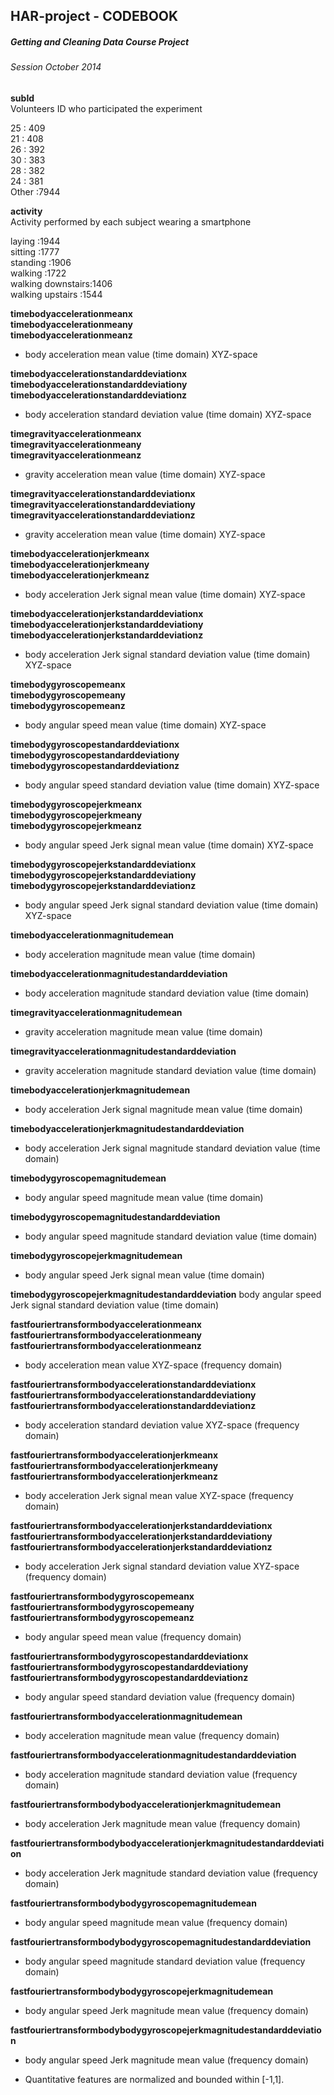 HAR-project - CODEBOOK
-------------

##### Getting and Cleaning Data Course Project
###### Session October 2014
  
  
  
**subId**  
  Volunteers ID who participated the experiment  
  
 25     : 409  
 21     : 408  
 26     : 392  
 30     : 383  
 28     : 382  
 24     : 381  
 Other  :7944  
 
**activity**  
  Activity performed by each subject wearing a smartphone  

 laying            :1944  
 sitting           :1777  
 standing          :1906  
 walking           :1722  
 walking downstairs:1406  
 walking upstairs  :1544  
                          
**timebodyaccelerationmeanx**  
**timebodyaccelerationmeany**  
**timebodyaccelerationmeanz**  
- body acceleration mean value (time domain) XYZ-space  

**timebodyaccelerationstandarddeviationx**  
**timebodyaccelerationstandarddeviationy**  
**timebodyaccelerationstandarddeviationz**  
- body acceleration standard deviation value (time domain) XYZ-space  

**timegravityaccelerationmeanx**  
**timegravityaccelerationmeany**  
**timegravityaccelerationmeanz**  
- gravity acceleration mean value (time domain) XYZ-space  

**timegravityaccelerationstandarddeviationx**  
**timegravityaccelerationstandarddeviationy**  
**timegravityaccelerationstandarddeviationz**  
- gravity acceleration mean value (time domain) XYZ-space  

**timebodyaccelerationjerkmeanx**  
**timebodyaccelerationjerkmeany**  
**timebodyaccelerationjerkmeanz**  
- body acceleration Jerk signal mean value (time domain) XYZ-space

**timebodyaccelerationjerkstandarddeviationx**  
**timebodyaccelerationjerkstandarddeviationy**  
**timebodyaccelerationjerkstandarddeviationz**  
- body acceleration Jerk signal standard deviation value (time domain) XYZ-space  

**timebodygyroscopemeanx**  
**timebodygyroscopemeany**  
**timebodygyroscopemeanz**  
- body angular speed mean value (time domain) XYZ-space  

**timebodygyroscopestandarddeviationx**  
**timebodygyroscopestandarddeviationy**  
**timebodygyroscopestandarddeviationz**  
- body angular speed standard deviation value (time domain) XYZ-space  

**timebodygyroscopejerkmeanx**  
**timebodygyroscopejerkmeany**  
**timebodygyroscopejerkmeanz**  
- body angular speed Jerk signal mean value (time domain) XYZ-space  
                                            
**timebodygyroscopejerkstandarddeviationx**  
**timebodygyroscopejerkstandarddeviationy**  
**timebodygyroscopejerkstandarddeviationz**  
- body angular speed Jerk signal standard deviation value (time domain) XYZ-space  

**timebodyaccelerationmagnitudemean**  
- body acceleration magnitude mean value (time domain)  

**timebodyaccelerationmagnitudestandarddeviation**  
- body acceleration magnitude standard deviation value (time domain)  

**timegravityaccelerationmagnitudemean**  
- gravity acceleration magnitude mean value (time domain)  

**timegravityaccelerationmagnitudestandarddeviation**
- gravity acceleration magnitude standard deviation value (time domain)  

**timebodyaccelerationjerkmagnitudemean**  
- body acceleration Jerk signal magnitude mean value (time domain)  

**timebodyaccelerationjerkmagnitudestandarddeviation**  
- body acceleration Jerk signal magnitude standard deviation value (time domain)  

**timebodygyroscopemagnitudemean**  
- body angular speed magnitude mean value (time domain)  

**timebodygyroscopemagnitudestandarddeviation**
- body angular speed magnitude standard deviation value (time domain)  

**timebodygyroscopejerkmagnitudemean**  
- body angular speed Jerk signal mean value (time domain)  

**timebodygyroscopejerkmagnitudestandarddeviation**
 body angular speed Jerk signal standard deviation value (time domain)  

**fastfouriertransformbodyaccelerationmeanx**
**fastfouriertransformbodyaccelerationmeany**
**fastfouriertransformbodyaccelerationmeanz**
- body acceleration mean value XYZ-space (frequency domain)  

**fastfouriertransformbodyaccelerationstandarddeviationx**
**fastfouriertransformbodyaccelerationstandarddeviationy**
**fastfouriertransformbodyaccelerationstandarddeviationz**
- body acceleration standard deviation value XYZ-space (frequency domain)  

**fastfouriertransformbodyaccelerationjerkmeanx**
**fastfouriertransformbodyaccelerationjerkmeany**
**fastfouriertransformbodyaccelerationjerkmeanz**
- body acceleration Jerk signal mean value XYZ-space (frequency domain)  

**fastfouriertransformbodyaccelerationjerkstandarddeviationx**
**fastfouriertransformbodyaccelerationjerkstandarddeviationy**
**fastfouriertransformbodyaccelerationjerkstandarddeviationz**
- body acceleration Jerk signal standard deviation value XYZ-space (frequency domain)  

**fastfouriertransformbodygyroscopemeanx**
**fastfouriertransformbodygyroscopemeany**
**fastfouriertransformbodygyroscopemeanz**
- body angular speed mean value (frequency domain)  

**fastfouriertransformbodygyroscopestandarddeviationx**  
**fastfouriertransformbodygyroscopestandarddeviationy**  
**fastfouriertransformbodygyroscopestandarddeviationz**  
- body angular speed standard deviation value (frequency domain)  

**fastfouriertransformbodyaccelerationmagnitudemean**
- body acceleration magnitude mean value (frequency domain)  

**fastfouriertransformbodyaccelerationmagnitudestandarddeviation**
- body acceleration magnitude standard deviation value (frequency domain)  

**fastfouriertransformbodybodyaccelerationjerkmagnitudemean**
- body acceleration Jerk magnitude mean value (frequency domain)  

**fastfouriertransformbodybodyaccelerationjerkmagnitudestandarddeviation**
- body acceleration Jerk magnitude standard deviation value (frequency domain)  

**fastfouriertransformbodybodygyroscopemagnitudemean**
- body angular speed magnitude mean value (frequency domain)  

**fastfouriertransformbodybodygyroscopemagnitudestandarddeviation**
- body angular speed magnitude standard deviation value (frequency domain)  

**fastfouriertransformbodybodygyroscopejerkmagnitudemean**  
- body angular speed Jerk magnitude mean value (frequency domain)  

**fastfouriertransformbodybodygyroscopejerkmagnitudestandarddeviation**  
- body angular speed Jerk magnitude mean value (frequency domain)  

- Quantitative features are normalized and bounded within [-1,1].